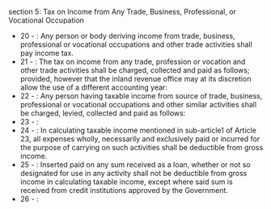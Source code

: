 section 5: Tax on Income from Any Trade, Business, Professional, or Vocational Occupation

<ul>
			<li>20 - : Any person or body deriving income from trade, business, professional or vocational occupations and other trade activities shall pay income tax. <ul>
			</ul></li>			<li>21 - : The tax on income from any trade, profession or vocation and other trade activities shall be charged, collected and paid as follows; provided, however that the inland revenue office may at its discretion allow the use of a different accounting year:<ul>
			</ul></li>			<li>22 - : Any person having taxable income from source of trade, business, professional or vocational occupations and other similar activities shall be charged, levied, collected and paid as follows: <ul>
			</ul></li>			<li>23 - : <ul>
			</ul></li>			<li>24 - : In calculating taxable income mentioned in sub-article1 of Article 23, all expenses wholly, necessarily and exclusively paid or incurred for the purpose of carrying on such activities shall be deductible from gross income. <ul>
			</ul></li>			<li>25 - : Inserted paid on any sum received as a loan, whether or not so designated for use in any activity shall not be deductible from gross income in calculating taxable income, except where said sum is received from credit institutions approved by the Government. <ul>
			</ul></li>			<li>26 - : <ul>
			</ul></li></ul>